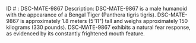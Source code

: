 ID # : DSC-MATE-9867
Description: DSC-MATE-9867 is a male humanoid with the appearance of a Bengal Tiger (Panthera tigris tigris). DSC-MATE-9867 is approximately 1.8 meters (5'11") tall and weighs approximately 150 kilograms (330 pounds). DSC-MATE-9867 exhibits a natural fear response, as evidenced by its constantly frightened mouth feature.